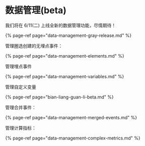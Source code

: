 # 数据管理\(beta\)

我们将在 6/11\(二\) 上线全新的数据管理功能，尽情期待！

{% page-ref page="data-management-gray-release.md" %}

管理圈选创建的无埋点事件：

{% page-ref page="data-management-elements.md" %}

管理埋点事件

{% page-ref page="data-management-variables.md" %}

管理自定义变量

{% page-ref page="bian-liang-guan-li-beta.md" %}

管理合并事件：

{% page-ref page="data-management-merged-events.md" %}

管理计算指标：

{% page-ref page="data-management-complex-metrics.md" %}



